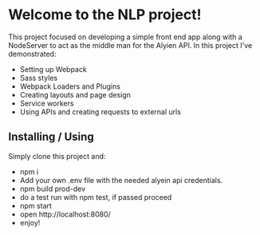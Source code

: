 # Welcome to the NLP project!

This project focused on developing a simple front end app along with a NodeServer to act as the middle man for the Alyien API. In this project I've demonstrated:
- Setting up Webpack
- Sass styles
- Webpack Loaders and Plugins
- Creating layouts and page design
- Service workers
- Using APIs and creating requests to external urls

## Installing / Using
Simply clone this project and:
- npm i
- Add your own .env file with the needed alyein api credentials.
- npm build prod-dev
- do a test run with npm test, if passed proceed
- npm start
- open http://localhost:8080/
- enjoy!